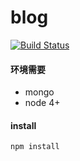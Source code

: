# blog

[![Build Status](https://travis-ci.org/alonehover/blog.svg?branch=master)](https://travis-ci.org/alonehover/blog)

#### 环境需要
* mongo
* node 4+

#### install

`npm install`
